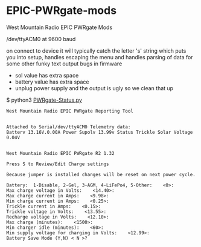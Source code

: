 # EPIC-PWRgate-mods
 West Mountain Radio EPIC PWRgate Mods


/dev/ttyACM0 at 9600 baud

on connect to device it will typically catch the letter 's' string which puts you into setup, handles escaping the menu and handles parsing of data for some other funky text output bugs in firmware
- sol value has extra space
- battery value has extra space
- unplug power supply and the output is ugly so we clean that up

$ python3 [PWRgate-Status.py](PWRgate-Status.py)


```
West Mountain Radio EPIC PWRgate Reporting Tool


Attached to Serial/dev/ttyACM0 Telemetry data:
Batterv 13.16V.0.00A Power Supolv 13.99v Status Trickle Solar Voltage 0.04V


```

```
West Mountain Radio EPIC PWRgate R2 1.32

Press S to Review/Edit Charge settings

Because jumper is installed changes will be reset on next power cycle.

Battery:  1-Disable, 2-Gel, 3-AGM, 4-LiFePo4, 5-Other:    <0>: 
Max charge voltage in Volts:    <14.40>: 
Max charge current in Amps:    <9.98>: 
Min charge current in Amps:    <0.25>: 
Trickle current in Amps:    <0.15>: 
Trickle voltage in Volts:    <13.55>: 
Recharge voltage in Volts:    <12.10>: 
Max charge (minutes):    <1500>: 
Min charger idle (minutes):    <60>: 
Min supply voltage for charging in Volts:    <12.99>: 
Battery Save Mode (Y,N) < N >? 
```